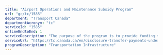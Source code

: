 ```yaml
---
title: "Airport Operations and Maintenance Subsidy Program"
url: "gc/tc/1585"
department: "Transport Canada"
departmentAcronym: "tc"
serviceId: "1585"
onlineEndtoEnd: 1
serviceDescription: "The purpose of the program is to provide funding to designated airports in financing eligible operating deficits to ensure essential operations and maintenance are completed at those airports."
serviceUrl: "https://tc.canada.ca/en/disclosure-transfer-payments-under-5-million#airports-operations-and-maintenance-subsidy-program"
programDescription: "Transportation Infrastructure"
---
```

